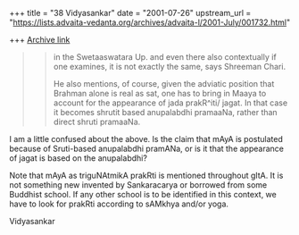 +++
title = "38 Vidyasankar"
date = "2001-07-26"
upstream_url = "https://lists.advaita-vedanta.org/archives/advaita-l/2001-July/001732.html"

+++
[Archive link](https://lists.advaita-vedanta.org/archives/advaita-l/2001-July/001732.html)

>>in the Swetaaswatara Up. and even there also contextually if one
>>examines, it is not exactly the same, says Shreeman Chari.
>>
>>He also mentions, of course, given the adviatic position that
>>Brahman alone is real as sat, one has to bring in Maaya to account
>>for the appearance of jada prakR^iti/ jagat. In that case it becomes
>>shrutit based anupalabdhi pramaaNa, rather than direct shruti
>>pramaaNa.

I am a little confused about the above. Is the claim that mAyA is
postulated because of Sruti-based anupalabdhi pramANa, or is it
that the appearance of jagat is based on the anupalabdhi?

Note that mAyA as triguNAtmikA prakRti is mentioned throughout gItA.
It is not something new invented by Sankaracarya or borrowed from
some Buddhist school. If any other school is to be identified in this
context, we have to look for prakRti according to sAMkhya and/or yoga.

Vidyasankar

